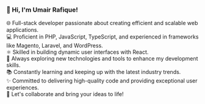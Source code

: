 ### 👋 Hi, I'm Umair Rafique!
🌐 Full-stack developer passionate about creating efficient and scalable web applications.
<br /> 💻 Proficient in PHP, JavaScript, TypeScript, and experienced in frameworks like Magento, Laravel, and WordPress.
<br /> ⚛️ Skilled in building dynamic user interfaces with React.
<br /> 🔧 Always exploring new technologies and tools to enhance my development skills.
<br /> 📚 Constantly learning and keeping up with the latest industry trends.
<br /> ✨ Committed to delivering high-quality code and providing exceptional user experiences.
<br /> 🌟 Let's collaborate and bring your ideas to life!
